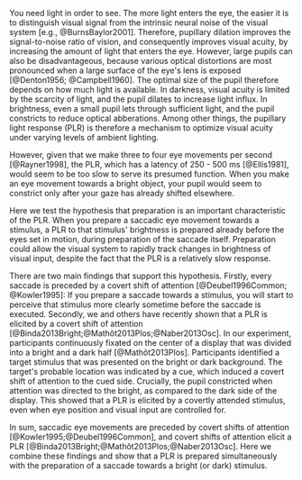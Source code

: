 You need light in order to see. The more light enters the eye, the easier it is to distinguish visual signal from the intrinsic neural noise of the visual system [e.g., @BurnsBaylor2001]. Therefore, pupillary dilation improves the signal-to-noise ratio of vision, and consequently improves visual acuity, by increasing the amount of light that enters the eye. However, large pupils can also be disadvantageous, because various optical distortions are most pronounced when a large surface of the eye's lens is exposed [@Denton1956; @Campbell1960]. The optimal size of the pupil therefore depends on how much light is available. In darkness, visual acuity is limited by the scarcity of light, and the pupil dilates to increase light influx. In brightness, even a small pupil lets through sufficient light, and the pupil constricts to reduce optical abberations. Among other things, the pupillary light response (PLR) is therefore a mechanism to optimize visual acuity under varying levels of ambient lighting.

However, given that we make three to four eye movements per second [@Rayner1998], the PLR, which has a latency of 250 - 500 ms [@Ellis1981], would seem to be too slow to serve its presumed function. When you make an eye movement towards a bright object, your pupil would seem to constrict only after your gaze has already shifted elsewhere.

Here we test the hypothesis that preparation is an important characteristic of the PLR. When you prepare a saccadic eye movement towards a stimulus, a PLR to that stimulus' brightness is prepared already before the eyes set in motion, during preparation of the saccade itself. Preparation could allow the visual system to rapidly track changes in brightness of visual input, despite the fact that the PLR is a relatively slow response.

There are two main findings that support this hypothesis. Firstly, every saccade is preceded by a covert shift of attention [@Deubel1996Common; @Kowler1995]: If you prepare a saccade towards a stimulus, you will start to perceive that stimulus more clearly sometime before the saccade is executed. Secondly, we and others have recently shown that a PLR is elicited by a covert shift of attention [@Binda2013Bright;@Mathôt2013Plos;@Naber2013Osc]. In our experiment, participants continuously fixated on the center of a display that was divided into a bright and a dark half [@Mathôt2013Plos]. Participants identified a target stimulus that was presented on the bright or dark background. The target's probable location was indicated by a cue, which induced a covert shift of attention to the cued side. Crucially, the pupil constricted when attention was directed to the bright, as compared to the dark side of the display. This showed that a PLR is elicited by a covertly attended stimulus, even when eye position and visual input are controlled for.

In sum, saccadic eye movements are preceded by covert shifts of attention [@Kowler1995;@Deubel1996Common], and covert shifts of attention elicit a PLR [@Binda2013Bright;@Mathôt2013Plos;@Naber2013Osc]. Here we combine these findings and show that a PLR is prepared simultaneously with the preparation of a saccade towards a bright (or dark) stimulus.
